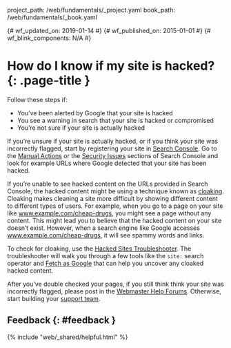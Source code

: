 project_path: /web/fundamentals/_project.yaml
book_path: /web/fundamentals/_book.yaml

{# wf_updated_on: 2019-01-14 #}
{# wf_published_on: 2015-01-01 #}
{# wf_blink_components: N/A #}

# How do I know if my site is hacked? {: .page-title }

Follow these steps if:

*   You’ve been alerted by Google that your site is hacked
*   You see a warning in search that your site is hacked or compromised
*   You’re not sure if your site is actually hacked

If you’re unsure if your site is actually hacked, or if you think your site
was incorrectly flagged, start by registering your site in
[Search Console](https://www.google.com/webmasters/tools/home). Go to the
[Manual Actions](https://search.google.com/search-console/manual-actions) or the
[Security Issues](https://www.google.com/webmasters/tools/security-issues)
sections of Search Console and look for example URLs where Google detected
that your site has been hacked.

If you’re unable to see hacked content on the URLs provided in Search Console,
the hacked content might be using a technique known as
[cloaking](//support.google.com/webmasters/answer/66355). Cloaking makes
cleaning a site more difficult by showing different content to different
types of users. For example, when you go to a page on your site like
www.example.com/cheap-drugs, you might see a page without any content.
This might lead you to believe that the hacked content on your site
doesn’t exist. However, when a search engine like Google accesses
www.example.com/cheap-drugs, it will see spammy words and links.

To check for cloaking, use the
[Hacked Sites Troubleshooter](https://support.google.com/webmasters/troubleshooter/6155978).
The troubleshooter will walk you through a few tools like the `site:`
search operator and
[Fetch as Google](https://www.google.com/webmasters/tools/googlebot-fetch)
that can help you uncover any cloaked hacked content.

After you’ve double checked your pages, if you still think think your site
was incorrectly flagged, please post in the
[Webmaster Help Forums](https://productforums.google.com/forum/#!forum/webmasters).
Otherwise, start building your [support team](support_team).

## Feedback {: #feedback }

{% include "web/_shared/helpful.html" %}
